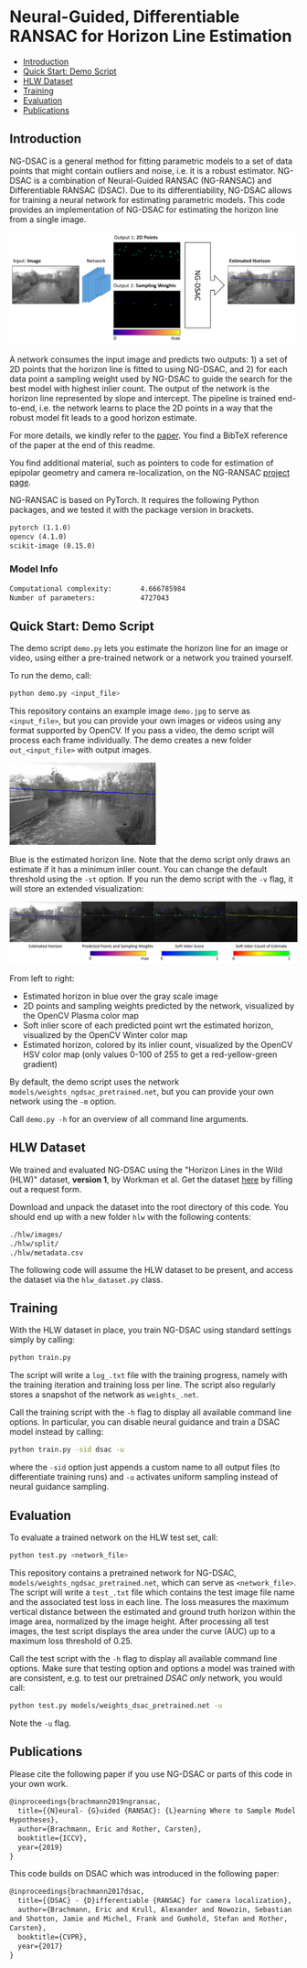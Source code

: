 # Neural-Guided, Differentiable RANSAC for Horizon Line Estimation

- [Introduction](#introduction)
- [Quick Start: Demo Script](#quick-start-demo-script)
- [HLW Dataset](#hlw-dataset)
- [Training](#training)
- [Evaluation](#evaluation)
- [Publications](#publications)

## Introduction

NG-DSAC is a general method for fitting parametric models to a set of data points that might contain outliers and noise, i.e. it is a robust estimator. NG-DSAC is a combination of Neural-Guided RANSAC (NG-RANSAC) and Differentiable RANSAC (DSAC). Due to its differentiability, NG-DSAC allows for training a neural network for estimating parametric models. This code provides an implementation of NG-DSAC for estimating the horizon line from a single image. 

![](images/network.png)

A network consumes the input image and predicts two outputs: 1) a set of 2D points that the horizon line is fitted to using NG-DSAC, and 2) for each data point a sampling weight used by NG-DSAC to guide the search for the best model with highest inlier count. The output of the network is the horizon line represented by slope and intercept. The pipeline is trained end-to-end, i.e. the network learns to place the 2D points in a way that the robust model fit leads to a good horizon estimate.

For more details, we kindly refer to the [paper](https://arxiv.org/abs/1905.04132). You find a BibTeX reference of the paper at the end of this readme. 

You find additional material, such as pointers to code for estimation of epipolar geometry and camera re-localization, on the NG-RANSAC [project page](https://hci.iwr.uni-heidelberg.de/vislearn/research/neural-guided-ransac/).

NG-RANSAC is based on PyTorch. It requires the following Python packages, and we tested it with the package version in brackets.
```
pytorch (1.1.0)
opencv (4.1.0)
scikit-image (0.15.0)
```

### Model Info
```
Computational complexity:       4.666785984
Number of parameters:           4727043 
```

## Quick Start: Demo Script

The demo script `demo.py` lets you estimate the horizon line for an image or video, using either a pre-trained network or a network you trained yourself.

To run the demo, call:

```bash
python demo.py <input_file>
```
This repository contains an example image `demo.jpg` to serve as `<input_file>`, but you can provide your own images or videos using any format supported by OpenCV. If you pass a video, the demo script will process each frame individually. The demo creates a new folder `out_<input_file>` with output images.

![](images/demo_result.png)

Blue is the estimated horizon line. Note that the demo script only draws an estimate if it has a minimum inlier count. You can change the default threshold using the `-st` option. If you run the demo script with the `-v` flag, it will store an extended visualization:

![](images/demo_result_verbose.png)

From left to right: 

* Estimated horizon in blue over the gray scale image
* 2D points and sampling weights predicted by the network, visualized by the OpenCV Plasma color map
* Soft inlier score of each predicted point wrt the estimated horizon, visualized by the OpenCV Winter color map
* Estimated horizon, colored by its inlier count, visualized by the OpenCV HSV color map (only values 0-100 of 255 to get a red-yellow-green gradient)

By default, the demo script uses the network `models/weights_ngdsac_pretrained.net`, but you can provide your own network using the `-m` option. 

Call `demo.py -h` for an overview of all command line arguments.


## HLW Dataset

We trained and evaluated NG-DSAC using the "Horizon Lines in the Wild (HLW)" dataset, **version 1**, by Workman et al. Get the dataset [here](https://mvrl.cse.wustl.edu/datasets/hlw/) by filling out a request form.

Download and unpack the dataset into the root directory of this code. You should end up with a new folder `hlw` with the following contents:

```
./hlw/images/
./hlw/split/
./hlw/metadata.csv
```
The following code will assume the HLW dataset to be present, and access the dataset via the `hlw_dataset.py` class.

## Training

With the HLW dataset in place, you train NG-DSAC using standard settings simply by calling:

```bash
python train.py
```

The script will write a `log_.txt` file with the training progress, namely with the training iteration and training loss per line. The script also regularly stores a snapshot of the network as `weights_.net`.

Call the training script with the `-h` flag to display all available command line options. In particular, you can disable neural guidance and train a DSAC model instead by calling:

```bash
python train.py -sid dsac -u
```
where the `-sid` option just appends a custom name to all output files (to differentiate training runs) and `-u` activates uniform sampling instead of neural guidance sampling. 


## Evaluation

To evaluate a trained network on the HLW test set, call:

```bash
python test.py <network_file>
```
This repository contains a pretrained network for NG-DSAC, `models/weights_ngdsac_pretrained.net`, which can serve as `<network_file>`. The script will write a `test_.txt` file which contains the test image file name and the associated test loss in each line. The loss measures the maximum vertical distance between the estimated and ground truth horizon within the image area, normalized by the image height. After processing all test images, the test script displays the area under the curve (AUC) up to a maximum loss threshold of 0.25.

Call the test script with the `-h` flag to display all available command line options. Make sure that testing option and options a model was trained with are consistent, e.g. to test our pretrained *DSAC only* network, you would call:


```bash
python test.py models/weights_dsac_pretrained.net -u
```

Note the `-u` flag.

## Publications

Please cite the following paper if you use NG-DSAC or parts of this code in your own work.

```
@inproceedings{brachmann2019ngransac,
  title={{N}eural- {G}uided {RANSAC}: {L}earning Where to Sample Model Hypotheses},
  author={Brachmann, Eric and Rother, Carsten},
  booktitle={ICCV},
  year={2019}
}
```
This code builds on DSAC which was introduced in the following paper:

```
@inproceedings{brachmann2017dsac,
  title={{DSAC} - {D}ifferentiable {RANSAC} for camera localization},
  author={Brachmann, Eric and Krull, Alexander and Nowozin, Sebastian and Shotton, Jamie and Michel, Frank and Gumhold, Stefan and Rother, Carsten},
  booktitle={CVPR},
  year={2017}
}
```

